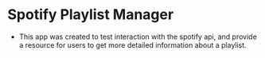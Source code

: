 # Spotify Playlist Manager
- This app was created to test interaction with the spotify api, and provide a resource for users to get more detailed information about a playlist.
